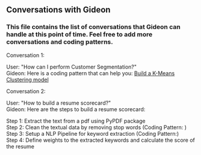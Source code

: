 ## Conversations with Gideon  
### This file contains the list of conversations that Gideon can handle at this point of time. Feel free to add more conversations and coding patterns.

Conversation 1:  

User: "How can I perform Customer Segmentation?"  
Gideon: Here is a coding pattern that can help you: [Build a K-Means Clustering model](ml-code-patterns/model%20training/customer_segmentation_plotly) 

Conversation 2:  

User: "How to build a resume scorecard?"  
Gideon: Here are the steps to build a resume scorecard:  

Step 1: Extract the text from a pdf using PyPDF package  
Step 2: Clean the textual data by removing stop words (Coding Pattern: )  
Step 3: Setup a NLP Pipeline for keyword extraction (Coding Pattern:)  
Step 4: Define weights to the extracted keywords and calculate the score of the resume  
